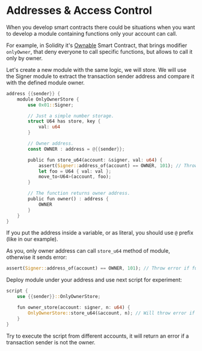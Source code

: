 # Addresses & Access Control

When you develop smart contracts there could be situations when you want to develop a module containing functions only your account can call.

For example, in Solidity it's [Ownable](https://github.com/OpenZeppelin/openzeppelin-contracts/blob/master/contracts/access/Ownable.sol) Smart Contract, that brings modifier `onlyOwner`, that deny everyone to call specific functions, but allows to call it only by owner.

Let's create a new module with the same logic, we will store. We will use the Signer module to extract the transaction sender address and compare it with the defined module owner.

```rust
address {{sender}} {
    module OnlyOwnerStore {
        use 0x01::Signer;

        // Just a simple number storage.
        struct U64 has store, key {
            val: u64
        }

        // Owner address.
        const OWNER : address = @{{sender}};

        public fun store_u64(account: &signer, val: u64) {
            assert(Signer::address_of(account) == OWNER, 101); // Throw error if function called not from owner.
            let foo = U64 { val: val };
            move_to<U64>(account, foo);
        }

        // The function returns owner address.
        public fun owner() : address {
            OWNER
        }
    }
}
```

If you put the address inside a variable, or as literal, you should use `@` prefix (like in our example).

As you, only owner address can call `store_u64` method of module, otherwise it sends error:

```rust
assert(Signer::address_of(account) == OWNER, 101); // Throw error if function called not from owner.
```

Deploy module under your address and use next script for experiment:

```rust
script {
    use {{sender}}::OnlyOwnerStore;

    fun owner_store(account: signer, n: u64) {
        OnlyOwnerStore::store_u64(&account, n); // Will throw error if account doesn't match owner.
    }
}
```

Try to execute the script from different accounts, it will return an error if a transaction sender is not the owner.
